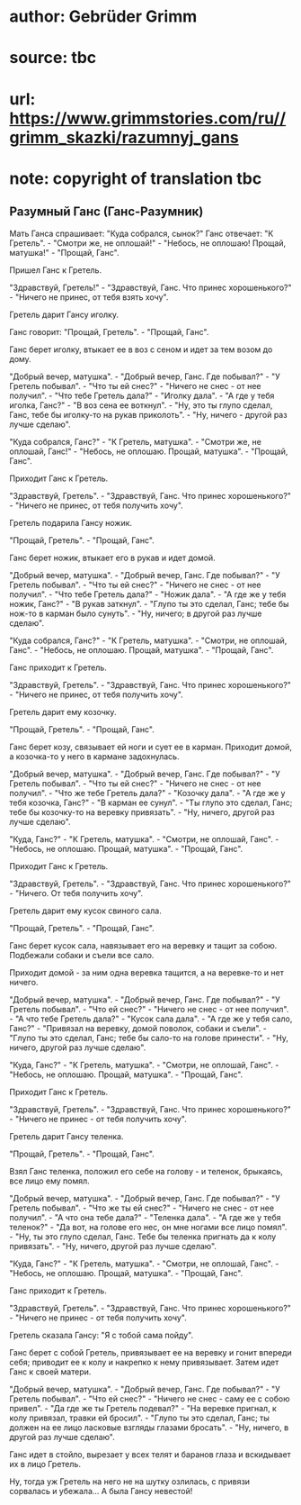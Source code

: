 # author: Gebrüder Grimm
# source: tbc
# url: https://www.grimmstories.com/ru//grimm_skazki/razumnyj_gans
# note: copyright of translation tbc

## Разумный Ганс (Ганс-Разумник) 

Мать Ганса спрашивает: "Куда собрался, сынок?" Ганс отвечает: "К
Гретель". - "Смотри же, не оплошай!" - "Небось, не оплошаю! Прощай,
матушка!" - "Прощай, Ганс".

Пришел Ганс к Гретель.

"Здравствуй, Гретель!" - "Здравствуй, Ганс. Что принес
хорошенького?" - "Ничего не принес, от тебя взять хочу".

Гретель дарит Гансу иголку.

Ганс говорит: "Прощай, Гретель". - "Прощай, Ганс".

Ганс берет иголку, втыкает ее в воз с сеном и идет за тем возом до дому.

"Добрый вечер, матушка". - "Добрый вечер, Ганс. Где побывал?" - "У
Гретель побывал". - "Что ты ей снес?" - "Ничего не снес - от нее
получил". - "Что тебе Гретель дала?" - "Иголку дала". - "А где у
тебя иголка, Ганс?" - "В воз сена ее воткнул". - "Ну, это ты глупо
сделал, Ганс, тебе бы иголку-то на рукав приколоть". - "Ну, ничего -
другой раз лучше сделаю".

"Куда собрался, Ганс?" - "К Гретель, матушка". - "Смотри же, не
оплошай, Ганс!" - "Небось, не оплошаю. Прощай, матушка". - "Прощай,
Ганс".

Приходит Ганс к Гретель.

"Здравствуй, Гретель". - "Здравствуй, Ганс. Что принес
хорошенького?" - "Ничего не принес, от тебя получить хочу".

Гретель подарила Гансу ножик.

"Прощай, Гретель". - "Прощай, Ганс".

Ганс берет ножик, втыкает его в рукав и идет домой.

"Добрый вечер, матушка". - "Добрый вечер, Ганс. Где побывал?" - "У
Гретель побывал". - "Что ты ей снес?" - "Ничего не снес - от нее
получил". - "Что тебе Гретель дала?" - "Ножик дала". - "А где же у
тебя ножик, Ганс?" - "В рукав заткнул". - "Глупо ты это сделал,
Ганс; тебе бы нож-то в карман было сунуть". - "Ну, ничего; в другой
раз лучше сделаю".

"Куда собрался, Ганс?" - "К Гретель, матушка". - "Смотри, не
оплошай, Ганс". - "Небось, не оплошаю. Прощай, матушка". - "Прощай,
Ганс".

Ганс приходит к Гретель.

"Здравствуй, Гретель". - "Здравствуй, Ганс. Что принес
хорошенького?" - "Ничего не принес, от тебя получить хочу".

Гретель дарит ему козочку.

"Прощай, Гретель". - "Прощай, Ганс".

Ганс берет козу, связывает ей ноги и сует ее в карман. Приходит домой, а
козочка-то у него в кармане задохнулась.

"Добрый вечер, матушка". - "Добрый вечер, Ганс. Где побывал?" - "У
Гретель побывал". - "Что ты ей снес?" - "Ничего не снес - от нее
получил". - "Что же тебе Гретель дала?" - "Козочку дала". - "А где
же у тебя козочка, Ганс?" - "В карман ее сунул". - "Ты глупо это
сделал, Ганс; тебе бы козочку-то на веревку привязать". - "Ну, ничего,
другой раз лучше сделаю".

"Куда, Ганс?" - "К Гретель, матушка". - "Смотри, не оплошай,
Ганс". - "Небось, не оплошаю. Прощай, матушка". - "Прощай, Ганс".

Приходит Ганс к Гретель.

"Здравствуй, Гретель". - "Здравствуй, Ганс. Что принес
хорошенького?" - "Ничего. От тебя получить хочу".

Гретель дарит ему кусок свиного сала.

"Прощай, Гретель". - "Прощай, Ганс".

Ганс берет кусок сала, навязывает его на веревку и тащит за собою.
Подбежали собаки и съели все сало.

Приходит домой - за ним одна веревка тащится, а на веревке-то и нет
ничего.

"Добрый вечер, матушка". - "Добрый вечер, Ганс. Где побывал?" - "У
Гретель побывал". - "Что ей снес?" - "Ничего не снес - от нее
получил". - "А что тебе Гретель дала?" - "Кусок сала дала". - "А
где же у тебя сало, Ганс?" - "Привязал на веревку, домой поволок,
собаки и съели". - "Глупо ты это сделал, Ганс; тебе бы сало-то на
голове принести". - "Ну, ничего, другой раз лучше сделаю".

"Куда, Ганс?" - "К Гретель, матушка". - "Смотри, не оплошай,
Ганс". - "Небось, не оплошаю. Прощай, матушка". - "Прощай, Ганс".

Приходит Ганс к Гретель.

"Здравствуй, Гретель". - "Здравствуй, Ганс. Что принес
хорошенького?" - "Ничего не принес - от тебя получить хочу".

Гретель дарит Гансу теленка.

"Прощай, Гретель". - "Прощай, Ганс".

Взял Ганс теленка, положил его себе на голову - и теленок, брыкаясь, все
лицо ему помял.

"Добрый вечер, матушка". - "Добрый вечер, Ганс. Где побывал?" - "У
Гретель побывал". - "Что же ты ей снес?" - "Ничего не снес - от нее
получил". - "А что она тебе дала?" - "Теленка дала". - "А где же у
тебя теленок?" - "Да вот, на голове его нес, он мне ногами все лицо
помял". - "Ну, ты это глупо сделал, Ганс. Тебе бы теленка пригнать да
к колу привязать". - "Ну, ничего, другой раз лучше сделаю".

"Куда, Ганс?" - "К Гретель, матушка". - "Смотри, не оплошай,
Ганс". - "Небось, не оплошаю. Прощай, матушка". - "Прощай, Ганс".

Ганс приходит к Гретель.

"Здравствуй, Гретель". - "Здравствуй, Ганс. Что принес
хорошенького?" - "Ничего не принес - от тебя получить хочу".

Гретель сказала Гансу: "Я с тобой сама пойду".

Ганс берет с собой Гретель, привязывает ее на веревку и гонит впереди
себя; приводит ее к колу и накрепко к нему привязывает. Затем идет Ганс
к своей матери.

"Добрый вечер, матушка". - "Добрый вечер, Ганс. Где побывал?" - "У
Гретель побывал". - "Что ей снес?" - "Ничего не снес - саму ее с
собою привел". - "Да где же ты Гретель подевал?" - "На веревке
пригнал, к колу привязал, травки ей бросил". - "Глупо ты это сделал,
Ганс; ты должен на ее лицо ласковые взгляды глазами бросать". - "Ну,
ничего, в другой раз лучше сделаю".

Ганс идет в стойло, вырезает у всех телят и баранов глаза и вскидывает
их в лицо Гретель.

Ну, тогда уж Гретель на него не на шутку озлилась, с привязи сорвалась и
убежала... А была Гансу невестой!
